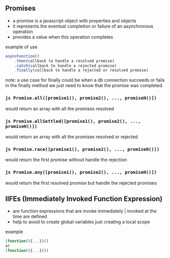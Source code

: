 ## Promises

- a promise is a javascript object with properties and objects
- it represents the eventual completion or failure of an asynchronous operation
- provides a value when this operation completes

example of use
```js
asyncFunction()
    .then(callback to handle a resolved promise)
    .catch(callback to handle a rejected promise)
    .finally(callback to handle a rejected or resolved promise)
```

note: a use case for finally could be when a db connection succeeds or fails in the finally method we just need to know that the promise was completed.

### ```js Promise.all([promise1(), promise2(), ..., promiseN()]) ```

would return an array with all the promises resolved

### ```js Promise.allSettled([promise1(), promise2(), ..., promiseN()]) ```

would return an array with all the promises resolved or rejected

### ```js Promise.race([promise1(), promise2(), ..., promiseN()]) ```

would return the first promise without handle the rejection

### ```js Promise.any([promise1(), promise2(), ..., promiseN()]) ```

would return the first resolved promise but handle the rejected promises 


## IIFEs (Immediately Invoked Function Expression)

- are function expressions that are invoke immediately | invoked at the time are defined
- help to avoid to create global variables just creating a local scope 

example 
```js
(function(){...})()
or
(function(){...}())
```